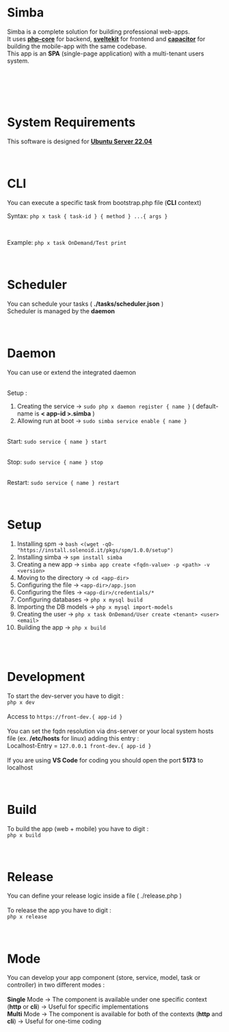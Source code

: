 # Simba
Simba is a complete solution for building professional web-apps.
<br>
It uses <a href="https://github.com/Solenoid-IT/php-core-lib" target="_blank"><b>php-core</b></a> for backend, <a href="https://kit.svelte.dev" target="_blank"><b>sveltekit</b></a> for frontend and <a href="https://capacitorjs.com" target="_blank"><b>capacitor</b></a> for building the mobile-app with the same codebase.
<br>
This app is an <b>SPA</b> (single-page application) with a multi-tenant users system.
<p align="center">
  <img alt="" src="https://dev.simba.solenoid.it/assets/images/simba.png">
</p>
<br><br><br>



# System Requirements
This software is designed for <a href="https://releases.ubuntu.com/22.04/ubuntu-22.04.4-live-server-amd64.iso" target="_blank"><b>Ubuntu Server 22.04</b></a>
<br><br><br>



# CLI
You can execute a specific task from bootstrap.php file (<b>CLI</b> context)
<br>

Syntax: `php x task { task-id } { method } ...{ args }`

<br>

Example: `php x task OnDemand/Test print`
<br><br><br>



# Scheduler
You can schedule your tasks ( <b>./tasks/scheduler.json</b> )
<br>
Scheduler is managed by the <b>daemon</b>
<br><br><br>



# Daemon
You can use or extend the integrated daemon
<br><br>

Setup :
1. Creating the service -> `sudo php x daemon register { name }` ( default-name is <b>< app-id >.simba</b> )<br>
2. Allowing run at boot -> `sudo simba service enable { name }`
<br><br>

Start: `sudo service { name } start`
<br><br>

Stop: `sudo service { name } stop`
<br><br>

Restart: `sudo service { name } restart`
<br><br><br>



# Setup
1.  Installing spm          -> `bash <(wget -qO- "https://install.solenoid.it/pkgs/spm/1.0.0/setup")`<br>
2.  Installing simba        -> `spm install simba`<br>
3.  Creating a new app      -> `simba app create <fqdn-value> -p <path> -v <version>`<br>
6.  Moving to the directory -> `cd <app-dir>`<br>
4.  Configuring the file    -> `<app-dir>/app.json`<br>
5.  Configuring the files   -> `<app-dir>/credentials/*`<br>
7.  Configuring databases   -> `php x mysql build`<br>
8.  Importing the DB models -> `php x mysql import-models`<br>
9.  Creating the user       -> `php x task OnDemand/User create <tenant> <user> <email>`
10. Building the app        -> `php x build`<br>
<br><br><br>



# Development
To start the dev-server you have to digit :
<br>
`php x dev`
<br><br>
Access to `https://front-dev.{ app-id }`
<br><br>
You can set the fqdn resolution via dns-server or your local system hosts file (ex. <b>/etc/hosts</b> for linux) adding this entry :
<br>
Localhost-Entry = `127.0.0.1 front-dev.{ app-id }`
<br><br>
If you are using <b>VS Code</b> for coding you should open the port <b>5173</b> to localhost
<br><br><br>



# Build
To build the app (web + mobile) you have to digit :
<br>
`php x build`
<br><br><br>



# Release
You can define your release logic inside a file ( ./release.php )
<br><br>
To release the app you have to digit :
<br>
`php x release`
<br><br><br>



# Mode
You can develop your app component (store, service, model, task or controller) in two different modes :
<br><br>
<b>Single</b> Mode -> The component is available under one specific context (<b>http</b> or <b>cli</b>) -> Useful for specific implementations
<br>
<b>Multi</b> Mode -> The component is available for both of the contexts (<b>http</b> and <b>cli</b>) -> Useful for one-time coding